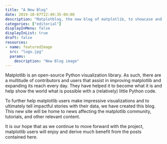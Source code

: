 ```yaml
---
title: "A New Blog"
date: 2019-10-07T22:49:35-04:00
description: "Matplotblog, the new blog of matplotlib, to showcase and share great visualization stories."
categories: ["editorial"]
displayInMenu: false
displayInList: true
draft: false
resources:
- name: featuredImage
  src: "logo.jpg"
  params:
    description: "New Blog image"
---
```


Matplotlib is an open-source Python visualization library. As such, there are a multitude of contributors and users that assist in improving matplotlib and expanding its reach every day. They have helped it to become what it is and help show the world what is possible with a (relatively) little Python code.

To further help matplotlib users make impressive visualizations and to ultimately tell impactful stories with their data, we have created this blog. This new site will be home to news affecting the matplotlib community, tutorials, and other relevant content.

It is our hope that as we continue to move forward with the project, matplotlib users will enjoy and derive much benefit from the posts contained here.
